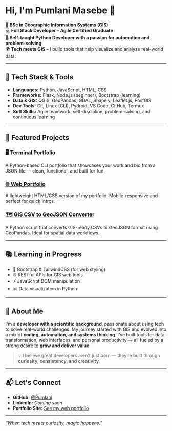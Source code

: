 # Hi, I'm Pumlani Masebe 👋

🎯 **BSc in Geographic Information Systems (GIS)**  
💻 **Full Stack Developer – Agile Certified Graduate**  
🐍 **Self-taught Python Developer with a passion for automation and problem-solving**  
🌍 **Tech meets GIS** – I build tools that help visualize and analyze real-world data.

---

## 🔧 Tech Stack & Tools

- **Languages:** Python, JavaScript, HTML, CSS
- **Frameworks:** Flask, Node.js (beginner), Bootstrap (learning)
- **Data & GIS:** QGIS, GeoPandas, GDAL, Shapely, Leaflet.js, PostGIS
- **Dev Tools:** Git, Linux (CLI), Pydroid, VS Code, GitHub, Termux
- **Soft Skills:** Agile teamwork, self-discipline, problem-solving, and continuous learning

---

## 📌 Featured Projects

### [🖥 Terminal Portfolio](https://github.com/Pumlani/terminal-portfolio)
A Python-based CLI portfolio that showcases your work and bio from a JSON file — clean, functional, and built for fun.

### [🌐 Web Portfolio](https://github.com/Pumlani/web-portfolio)
A lightweight HTML/CSS version of my portfolio. Mobile-responsive and perfect for quick intros.

### [🗺 GIS CSV to GeoJSON Converter](https://github.com/Pumlani/gis_csv_to_geojson)
A Python script that converts GIS-ready CSVs to GeoJSON format using GeoPandas. Ideal for spatial data workflows.

---

## 📚 Learning in Progress

- 🌟 Bootstrap & TailwindCSS (for web styling)
- 🌐 RESTful APIs for GIS web tools
- ⚡ JavaScript DOM manipulation
- 📊 Data visualization in Python

---

## 🚀 About Me

I'm a **developer with a scientific background**, passionate about using tech to solve real-world challenges. My journey started with GIS and evolved into a mix of **coding, automation, and systems thinking**. I’ve built tools for data transformation, web interfaces, and personal productivity — all fueled by a strong desire to **grow and deliver value**.

> 💡 I believe great developers aren't just born — they’re built through **curiosity, consistency, and creativity**.

---

## 📬 Let's Connect

- **GitHub:** [@Pumlani](https://github.com/Pumlani)
- **LinkedIn:** *Coming soon*
- **Portfolio Site:** [See my web portfolio](https://github.com/Pumlani/web-portfolio)

---

_“When tech meets curiosity, magic happens.”_

